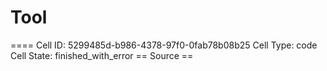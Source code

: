 # Tool

==== Cell ID: 5299485d-b986-4378-97f0-0fab78b08b25
Cell Type: code
Cell State: finished_with_error
== Source ==
